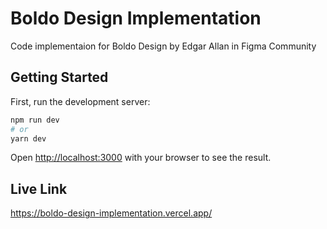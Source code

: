 # Boldo Design Implementation

Code implementaion for Boldo Design by Edgar Allan in Figma Community

## Getting Started

First, run the development server:

```bash
npm run dev
# or
yarn dev
```

Open [http://localhost:3000](http://localhost:3000) with your browser to see the result.

## Live Link

https://boldo-design-implementation.vercel.app/
